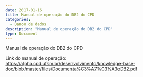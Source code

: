 ```yaml
---
date: 2017-01-16
title: Manual de operação do DB2 do CPD
categories:
  - Banco de dados
description: "Manual de operação do DB2 do CPD"
type: Document
---
```

Manual de operação do DB2 do CPD

Link do manual de operação: https://alpha.cpd.ufsm.br/desenvolvimento/knowledge-base-doc/blob/master/files/Documenta%C3%A7%C3%A3oDB2.pdf
